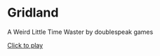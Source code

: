 Gridland
==========
A Weird Little Time Waster by doublespeak games

[Click to play](http://gridland.doublespeakgames.com)
